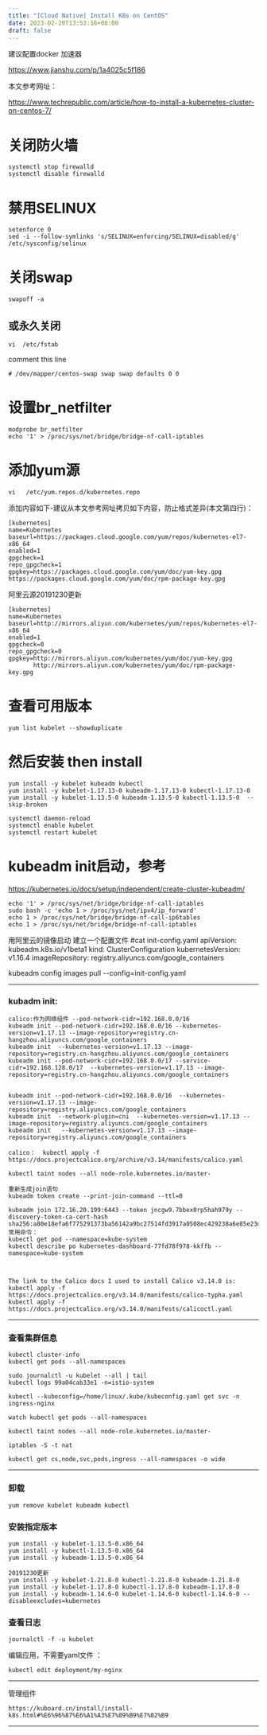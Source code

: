 ```yaml
---
title: "[Cloud Native] Install K8s on CentOS"
date: 2023-02-20T13:53:16+08:00
draft: false
---
```


建议配置docker 加速器

https://www.jianshu.com/p/1a4025c5f186

本文参考网址：

https://www.techrepublic.com/article/how-to-install-a-kubernetes-cluster-on-centos-7/

# 关闭防火墙 
```
systemctl stop firewalld
systemctl disable firewalld 
```
# 禁用SELINUX 
```
setenforce 0
sed -i --follow-symlinks 's/SELINUX=enforcing/SELINUX=disabled/g' /etc/sysconfig/selinux
```
# 关闭swap
```
swapoff -a
```
## 或永久关闭
```
vi  /etc/fstab
``` 
comment this line
```
# /dev/mapper/centos-swap swap swap defaults 0 0
```

# 设置br_netfilter
```
modprobe br_netfilter
echo '1' > /proc/sys/net/bridge/bridge-nf-call-iptables
```
# 添加yum源
```
vi   /etc/yum.repos.d/kubernetes.repo
```
添加内容如下-建议从本文参考网址拷贝如下内容，防止格式差异(本文第四行)：
```
[kubernetes]
name=Kubernetes
baseurl=https://packages.cloud.google.com/yum/repos/kubernetes-el7-x86_64
enabled=1
gpgcheck=1
repo_gpgcheck=1
gpgkey=https://packages.cloud.google.com/yum/doc/yum-key.gpg
https://packages.cloud.google.com/yum/doc/rpm-package-key.gpg
```
阿里云源20191230更新
```
[kubernetes]
name=Kubernetes
baseurl=http://mirrors.aliyun.com/kubernetes/yum/repos/kubernetes-el7-x86_64
enabled=1
gpgcheck=0
repo_gpgcheck=0
gpgkey=http://mirrors.aliyun.com/kubernetes/yum/doc/yum-key.gpg
       http://mirrors.aliyun.com/kubernetes/yum/doc/rpm-package-key.gpg
```

# 查看可用版本
```
yum list kubelet --showduplicate
```
# 然后安装 then install
```
yum install -y kubelet kubeadm kubectl
yum install -y kubelet-1.17.13-0 kubeadm-1.17.13-0 kubectl-1.17.13-0
yum install -y kubelet-1.13.5-0 kubeadm-1.13.5-0 kubectl-1.13.5-0  --skip-broken

systemctl daemon-reload 
systemctl enable kubelet
systemctl restart kubelet
```

# kubeadm init启动，参考

https://kubernetes.io/docs/setup/independent/create-cluster-kubeadm/
```
echo '1' > /proc/sys/net/bridge/bridge-nf-call-iptables
sudo bash -c 'echo 1 > /proc/sys/net/ipv4/ip_forward'
echo 1 > /proc/sys/net/bridge/bridge-nf-call-ip6tables
echo 1 > /proc/sys/net/bridge/bridge-nf-call-iptables
```
用阿里云的镜像启动
建立一个配置文件
#cat init-config.yaml
apiVersion: kubeadm.k8s.io/v1beta1
kind: ClusterConfiguration
kubernetesVersion: v1.16.4
imageRepository: registry.aliyuncs.com/google_containers

kubeadm config images pull --config=init-config.yaml

---
### kubadm init:
```
calico:作为网络组件 --pod-network-cidr=192.168.0.0/16
kubeadm init --pod-network-cidr=192.168.0.0/16 --kubernetes-version=v1.17.13 --image-repository=registry.cn-hangzhou.aliyuncs.com/google_containers
kubeadm init  --kubernetes-version=v1.17.13 --image-repository=registry.cn-hangzhou.aliyuncs.com/google_containers
kubeadm init --pod-network-cidr=192.168.0.0/17 --service-cidr=192.168.128.0/17  --kubernetes-version=v1.17.13 --image-repository=registry.cn-hangzhou.aliyuncs.com/google_containers


kubeadm init --pod-network-cidr=192.168.0.0/16  --kubernetes-version=v1.17.13 --image-repository=registry.aliyuncs.com/google_containers
kubeadm init  --network-plugin=cni  --kubernetes-version=v1.17.13 --image-repository=registry.aliyuncs.com/google_containers
kubeadm init   --kubernetes-version=v1.17.13 --image-repository=registry.aliyuncs.com/google_containers

calico：  kubectl apply -f  https://docs.projectcalico.org/archive/v3.14/manifests/calico.yaml

kubectl taint nodes --all node-role.kubernetes.io/master-

重新生成join语句
kubeadm token create --print-join-command --ttl=0

kubeadm join 172.16.20.199:6443 --token jncgw9.7bbex0rp5hah979y --discovery-token-ca-cert-hash sha256:a80e18efa6f775291373ba56142a9bc27514fd3917a0508ec429238a6e85e23d
常用命令：
kubectl get pod --namespace=kube-system
kubectl describe po kubernetes-dashboard-77fd78f978-kkffb --namespace=kube-system



The link to the Calico docs I used to install Calico v3.14.0 is:
kubectl apply -f https://docs.projectcalico.org/v3.14.0/manifests/calico-typha.yaml
kubectl apply -f https://docs.projectcalico.org/v3.14.0/manifests/calicoctl.yaml
```

---


### 查看集群信息
```
kubectl cluster-info
kubectl get pods --all-namespaces

sudo journalctl -u kubelet --all | tail
kubectl logs 99a04cab33e1 -n=istio-system

kubectl --kubeconfig=/home/linux/.kube/kubeconfig.yaml get svc -n ingress-nginx

watch kubectl get pods --all-namespaces

kubectl taint nodes --all node-role.kubernetes.io/master-

iptables -S -t nat

kubectl get cs,node,svc,pods,ingress --all-namespaces -o wide 
```

---

### 卸载
```
yum remove kubelet kubeadm kubectl
```
### 安装指定版本
```
yum install -y kubelet-1.13.5-0.x86_64 
yum install -y kubectl-1.13.5-0.x86_64
yum install -y kubeadm-1.13.5-0.x86_64

20191230更新
yum install -y kubelet-1.21.8-0 kubectl-1.21.8-0 kubeadm-1.21.8-0
yum install -y kubelet-1.17.8-0 kubectl-1.17.8-0 kubeadm-1.17.8-0
yum install -y kubeadm-1.14.6-0 kubelet-1.14.6-0 kubectl-1.14.6-0 --disableexcludes=kubernetes
```
### 查看日志
```
journalctl -f -u kubelet
```


编辑应用，不需要yaml文件 ： 
```
kubectl edit deployment/my-nginx
```

---
管理组件 
```
https://kuboard.cn/install/install-k8s.html#%E6%96%87%E6%A1%A3%E7%89%B9%E7%82%B9
```
---

